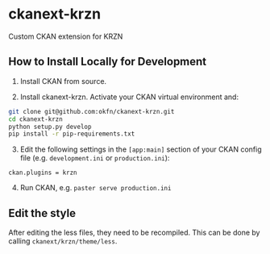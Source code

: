# ckanext-krzn

Custom CKAN extension for KRZN

## How to Install Locally for Development

1. Install CKAN from source.

2. Install ckanext-krzn. Activate your CKAN virtual environment and:

```bash
git clone git@github.com:okfn/ckanext-krzn.git
cd ckanext-krzn
python setup.py develop
pip install -r pip-requirements.txt
```

3. Edit the following settings in the `[app:main]` section of your CKAN config
   file (e.g. `development.ini` or `production.ini`):

```
ckan.plugins = krzn
```

4. Run CKAN, e.g. `paster serve production.ini`

## Edit the style

After editing the less files, they need to be recompiled. This can be done by calling `ckanext/krzn/theme/less`.
